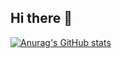 ## Hi there 👋

[![Anurag's GitHub stats](https://github-readme-stats.vercel.app/api?username=RafBal&show_icons=true&theme=nord)](https://github.com/anuraghazra/github-readme-stats)

<!--
**RafBal/RafBal** is a ✨ _special_ ✨ repository because its `README.md` (this file) appears on your GitHub profile.

Here are some ideas to get you started:

- 🔭 I’m currently working on ...
- 🌱 I’m currently learning ...
- 👯 I’m looking to collaborate on ...
- 🤔 I’m looking for help with ...
- 💬 Ask me about ...
- 📫 How to reach me: ...
- 😄 Pronouns: ...
- ⚡ Fun fact: ...
-->
